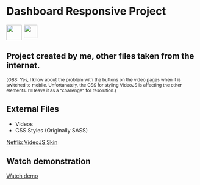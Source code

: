 <h1>Dashboard Responsive Project</h1>
<div style="display: flex; justify-content: justify-center; gap: 6px;">
    <a href="https://tailwindcss.com/" target="_blank">
        <img style="width: 40px;" src="https://iconape.com/wp-content/files/an/351546/png/tailwind-css-logo.png">
    </a>
    <a href="https://developer.mozilla.org/pt-BR/docs/Web/HTML" target="_blank">
        <img style="width: 35px;" src="https://th.bing.com/th/id/R.5d6cd40c005b34535bc97755c8e54d24?rik=Mzx6XZR99i8n5Q&pid=ImgRaw&r=0">
    </a>
</div>
<h2>Project created by me, other files taken from the internet.</h2>

<small style="width: 10px;">(OBS: Yes, I know about the problem with the buttons on the video pages when it is switched to mobile.
Unfortunately, the CSS for styling VideoJS is affecting the other elements.
I'll leave it as a "challenge" for resolution.)</small>

<div>
    <h2>External Files</h2>
    <ul>
        <li>Videos</li>
        <li>CSS Styles (Originally SASS)</li>
    </ul>
</div>

<a href="https://codepen.io/benjipott/pen/JELELN" target="_blank">Netflix VideoJS Skin</a>

<h2>Watch demonstration</h2>
<a href="https://jorgylemos.github.io/responsive_dashboard_tw/" target="_blank">Watch demo</a>
